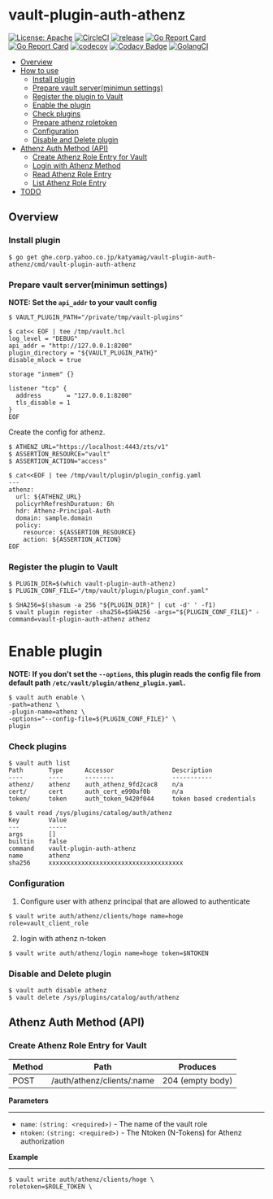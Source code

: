 # vault-plugin-auth-athenz
[![License: Apache](https://img.shields.io/badge/License-Apache%202.0-blue.svg?style=flat-square)](https://opensource.org/licenses/Apache-2.0) [![CircleCI](https://circleci.com/gh/katyamag/vault-plugin-auth-athenz/tree/master.svg?style=svg)](https://circleci.com/gh/katyamag/vault-plugin-auth-athenz/tree/master) [![release](https://img.shields.io/github/release/katyamag/vault-plugin-auth-athenz.svg?style=flat-square)](https://github.com/katyamag/vault-plugin-auth-athenz/releases/latest) [![Go Report Card](https://goreportcard.com/badge/github.com/katyamag/vault-plugin-auth-athenz)](https://goreportcard.com/report/github.com/katyamag/vault-plugin-auth-athenz) [![Go Report Card](https://goreportcard.com/badge/github.com/katyamag/vault-plugin-auth-athenz)](https://goreportcard.com/report/github.com/katyamag/vault-plugin-auth-athenz) [![codecov](https://codecov.io/gh/katyamag/vault-plugin-auth-athenz/branch/master/graph/badge.svg)](https://codecov.io/gh/katyamag/vault-plugin-auth-athenz) [![Codacy Badge](https://api.codacy.com/project/badge/Grade/b882607af6db48f88f3c2fbd33e78686)](https://www.codacy.com/manual/katyamag/vault-plugin-auth-athenz?utm_source=github.com&amp;utm_medium=referral&amp;utm_content=katyamag/vault-plugin-auth-athenz&amp;utm_campaign=Badge_Grade) [![GolangCI](https://golangci.com/badges/github.com/katyamag/vault-plugin-auth-athenz.svg?style=flat-square)](https://golangci.com/r/github.com/katyamag/vault-plugin-auth-athenz)

<!-- START doctoc generated TOC please keep comment here to allow auto update -->
<!-- DON'T EDIT THIS SECTION, INSTEAD RE-RUN doctoc TO UPDATE -->


- [Overview](#overview)
- [How to use](#how-to-use)
  - [Install plugin](#install-plugin)
  - [Prepare vault server(minimun settings)](#prepare-vault-serverminimun-settings)
  - [Register the plugin to Vault](#register-the-plugin-to-vault)
  - [Enable the plugin](#enable-the-plugin)
  - [Check plugins](#check-plugins)
  - [Prepare athenz roletoken](#prepare-athenz-roletoken)
  - [Configuration](#configuration)
  - [Disable and Delete plugin](#disable-and-delete-plugin)
- [Athenz Auth Method (API)](#athenz-auth-method-api)
  - [Create Athenz Role Entry for Vault](#create-athenz-role-entry-for-vault)
  - [Login with Athenz Method](#login-with-athenz-method)
  - [Read Athenz Role Entry](#read-athenz-role-entry)
  - [List Athenz Role Entry](#list-athenz-role-entry)
- [TODO](#todo)

<!-- END doctoc generated TOC please keep comment here to allow auto update -->

## Overview

### Install plugin
```
$ go get ghe.corp.yahoo.co.jp/katyamag/vault-plugin-auth-athenz/cmd/vault-plugin-auth-athenz
```

### Prepare vault server(minimun settings)
__NOTE: Set the `api_addr` to your vault config__

```
$ VAULT_PLUGIN_PATH="/private/tmp/vault-plugins"

$ cat<< EOF | tee /tmp/vault.hcl
log_level = "DEBUG"
api_addr = "http://127.0.0.1:8200"
plugin_directory = "${VAULT_PLUGIN_PATH}"
disable_mlock = true

storage "inmem" {}

listener "tcp" {
  address       = "127.0.0.1:8200"
  tls_disable = 1
}
EOF
```

Create the config for athenz.
```
$ ATHENZ_URL="https://localhost:4443/zts/v1"
$ ASSERTION_RESOURCE="vault"
$ ASSERTION_ACTION="access"

$ cat<<EOF | tee /tmp/vault/plugin/plugin_config.yaml
---
athenz:
  url: ${ATHENZ_URL}
  policyrhRefreshDuratuon: 6h
  hdr: Athenz-Principal-Auth
  domain: sample.domain
  policy:
    resource: ${ASSERTION_RESOURCE}
    action: ${ASSERTION_ACTION}
EOF
```

### Register the plugin to Vault
```
$ PLUGIN_DIR=$(which vault-plugin-auth-athenz)
$ PLUGIN_CONF_FILE="/tmp/vault/plugin/plugin_conf.yaml"

$ SHA256=$(shasum -a 256 "${PLUGIN_DIR}" | cut -d' ' -f1)
$ vault plugin register -sha256=$SHA256 -args="${PLUGIN_CONF_FILE}" -command=vault-plugin-auth-athenz athenz
```

# Enable plugin
__NOTE: If you don't set the `--options`, this plugin reads the config file from default path `/etc/vault/plugin/athenz_plugin.yaml`.__
```
$ vault auth enable \
-path=athenz \
-plugin-name=athenz \
-options="--config-file=${PLUGIN_CONF_FILE}" \
plugin
```

### Check plugins
```
$ vault auth list
Path       Type      Accessor                Description
----       ----      --------                -----------
athenz/    athenz    auth_athenz_9fd2cac8    n/a
cert/      cert      auth_cert_e990af0b      n/a
token/     token     auth_token_9420f044     token based credentials

$ vault read /sys/plugins/catalog/auth/athenz
Key        Value
---        -----
args       []
builtin    false
command    vault-plugin-auth-athenz
name       athenz
sha256     xxxxxxxxxxxxxxxxxxxxxxxxxxxxxxxxxxxxx
```

### Configuration
1. Configure user with athenz principal that are allowed to authenticate
```
$ vault write auth/athenz/clients/hoge name=hoge role=vault_client_role
```

2. login with athenz n-token
```
$ vault write auth/athenz/login name=hoge token=$NTOKEN
```

### Disable and Delete plugin
```
$ vault auth disable athenz
$ vault delete /sys/plugins/catalog/auth/athenz
```

## Athenz Auth Method (API)

### Create Athenz Role Entry for Vault

| Method | Path                       | Produces         |
|--------|----------------------------|------------------|
| POST   | /auth/athenz/clients/:name | 204 (empty body) |

__Parameters__

---

- `name`: `(string: <required>)` - The name of the vault role
- `ntoken`: `(string: <required>)` - The Ntoken (N-Tokens) for Athenz authorization

__Example__

---

```
$ vault write auth/athenz/clients/hoge \
roletoken=$ROLE_TOKEN \
```

